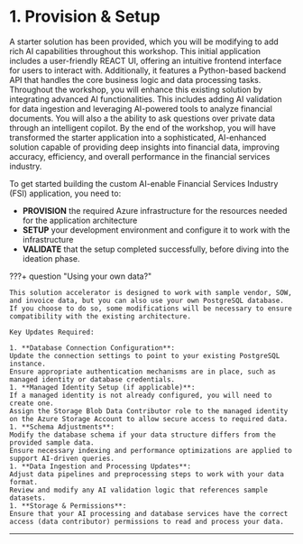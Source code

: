 # 1. Provision & Setup

A starter solution has been provided, which you will be modifying to add rich AI capabilities throughout this workshop. This initial application includes a user-friendly REACT UI, offering an intuitive frontend interface for users to interact with. Additionally, it features a Python-based backend API that handles the core business logic and data processing tasks. Throughout the workshop, you will enhance this existing solution by integrating advanced AI functionalities. This includes adding AI validation for data ingestion and leveraging AI-powered tools to analyze financial documents. You will also a the ability to ask questions over private data through an intelligent copilot. By the end of the workshop, you will have transformed the starter application into a sophisticated, AI-enhanced solution capable of providing deep insights into financial data, improving accuracy, efficiency, and overall performance in the financial services industry.

To get started building the custom AI-enable Financial Services Industry (FSI) application, you need to:

- **PROVISION** the required Azure infrastructure for the resources needed for the application architecture
- **SETUP** your development environment and configure it to work with the infrastructure
- **VALIDATE** that the setup completed successfully, before diving into the ideation phase.

???+ question "Using your own data?"

    This solution accelerator is designed to work with sample vendor, SOW, and invoice data, but you can also use your own PostgreSQL database. If you choose to do so, some modifications will be necessary to ensure compatibility with the existing architecture.
    
    Key Updates Required:
    
    1. **Database Connection Configuration**:
    Update the connection settings to point to your existing PostgreSQL instance.
    Ensure appropriate authentication mechanisms are in place, such as managed identity or database credentials.
    1. **Managed Identity Setup (if applicable)**:
    If a managed identity is not already configured, you will need to create one.
    Assign the Storage Blob Data Contributor role to the managed identity on the Azure Storage Account to allow secure access to required data.
    1. **Schema Adjustments**:
    Modify the database schema if your data structure differs from the provided sample data.
    Ensure necessary indexing and performance optimizations are applied to support AI-driven queries.
    1. **Data Ingestion and Processing Updates**:
    Adjust data pipelines and preprocessing steps to work with your data format.
    Review and modify any AI validation logic that references sample datasets.
    1. **Storage & Permissions**:
    Ensure that your AI processing and database services have the correct access (data contributor) permissions to read and process your data.

---
